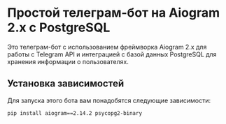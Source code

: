 # Простой телеграм-бот на Aiogram 2.x с PostgreSQL

Это телеграм-бот с использованием фреймворка Aiogram 2.x для работы с Telegram API и интеграцией с базой данных PostgreSQL для хранения информации о пользователях.


## Установка зависимостей


Для запуска этого бота вам понадобятся следующие зависимости:

```bash
pip install aiogram==2.14.2 psycopg2-binary
